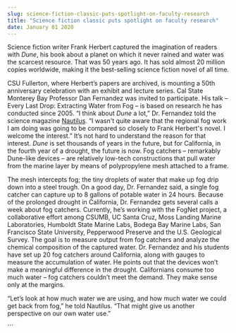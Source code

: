 ```yaml
---
slug: science-fiction-classic-puts-spotlight-on-faculty-research
title: "Science fiction classic puts spotlight on faculty research"
date: January 01 2020
---
```


 
<p>
  Science fiction writer Frank Herbert captured the imagination of readers with
  <em>Dune</em>, his book about a planet on which it never rained and water was
  the scarcest resource. That was 50 years ago. It has sold almost 20 million
  copies worldwide, making it the best&#45;selling science fiction novel of all
  time.
</p>
<p>
  CSU Fullerton, where Herbert’s papers are archived, is mounting a 50th
  anniversary celebration with an exhibit and lecture series. Cal State Monterey
  Bay Professor Dan Fernandez was invited to participate. His talk – Every Last
  Drop: Extracting Water from Fog – is based on research he has conducted since
  2005. “I think about <em>Dune</em> a lot,” Dr. Fernandez told the science
  magazine
  <a
    href="https://nautil.us/issue/25/water/to&#45;save&#45;california&#45;read&#45;dune"
    >Nautilus</a
  >. “I wasn't quite aware that the regional fog work I am doing was going to be
  compared so closely to Frank Herbert's novel. I welcome the interest.” It’s
  not hard to understand the reason for that interest. <em>Dune</em> is set
  thousands of years in the future, but for California, in the fourth year of a
  drought, the future is now. Fog catchers – remarkably Dune&#45;like devices –
  are relatively low&#45;tech constructions that pull water from the marine
  layer by means of polypropylene mesh attached to a frame.
</p>
<p>
  The mesh intercepts fog; the tiny droplets of water that make up fog drip down
  into a steel trough. On a good day, Dr. Fernandez said, a single fog catcher
  can capture up to 8 gallons of potable water in 24 hours. Because of the
  prolonged drought in California, Dr. Fernandez gets several calls a week about
  fog catchers. Currently, he’s working with the FogNet project, a collaborative
  effort among CSUMB, UC Santa Cruz, Moss Landing Marine Laboratories, Humboldt
  State Marine Labs, Bodega Bay Marine Labs, San Francisco State University,
  Pepperwood Preserve and the U.S. Geological Survey. The goal is to measure
  output from fog catchers and analyze the chemical composition of the captured
  water. Dr. Fernandez and his students have set up 20 fog catchers around
  California, along with gauges to measure the accumulation of water. He points
  out that the devices won’t make a meaningful difference in the drought.
  Californians consume too much water – fog catchers couldn’t meet the demand.
  They make sense only at the margins.
</p>
<p>
  “Let’s look at how much water we are using, and how much water we could get
  back from fog,” he told Nautilus. “That might give us another perspective on
  our own water use.”
</p>
```
